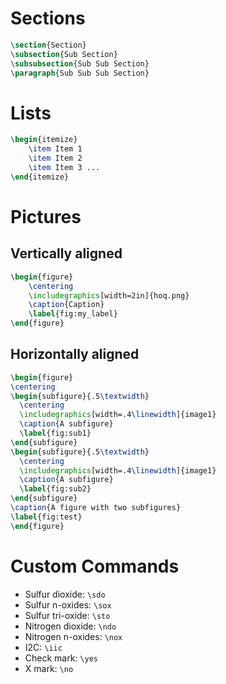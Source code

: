 # Sections
```latex
\section{Section}
\subsection{Sub Section}
\subsubsection{Sub Sub Section}
\paragraph{Sub Sub Sub Section}
```

# Lists
```latex
\begin{itemize}
    \item Item 1
    \item Item 2
    \item Item 3 ...
\end{itemize}
```

# Pictures
## Vertically aligned
```latex
\begin{figure}
    \centering
    \includegraphics[width=2in]{hoq.png}
    \caption{Caption}
    \label{fig:my_label}
\end{figure}
```

## Horizontally aligned
```latex
\begin{figure}
\centering
\begin{subfigure}{.5\textwidth}
  \centering
  \includegraphics[width=.4\linewidth]{image1}
  \caption{A subfigure}
  \label{fig:sub1}
\end{subfigure}
\begin{subfigure}{.5\textwidth}
  \centering
  \includegraphics[width=.4\linewidth]{image1}
  \caption{A subfigure}
  \label{fig:sub2}
\end{subfigure}
\caption{A figure with two subfigures}
\label{fig:test}
\end{figure}
```

# Custom Commands
- Sulfur dioxide: `\sdo`
- Sulfur n-oxides: `\sox`
- Sulfur tri-oxide: `\sto`
- Nitrogen dioxide: `\ndo`
- Nitrogen n-oxides: `\nox`
- I2C: `\iic`
- Check mark: `\yes`
- X mark: `\no`
